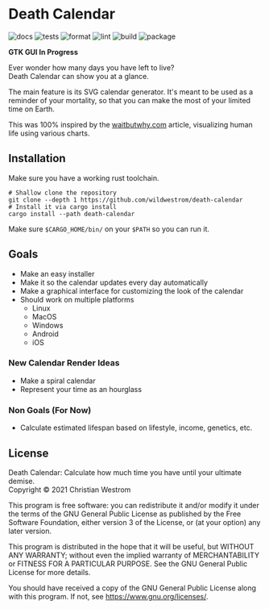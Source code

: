 # Death Calendar

![docs](https://github.com/wildwestrom/death-calendar/actions/workflows/docs.yml/badge.svg)
![tests](https://github.com/wildwestrom/death-calendar/actions/workflows/tests.yml/badge.svg)
![format](https://github.com/wildwestrom/death-calendar/actions/workflows/format.yml/badge.svg)
![lint](https://github.com/wildwestrom/death-calendar/actions/workflows/lint.yml/badge.svg)
![build](https://github.com/wildwestrom/death-calendar/actions/workflows/build.yml/badge.svg)
![package](https://github.com/wildwestrom/death-calendar/actions/workflows/package.yml/badge.svg)

**GTK GUI In Progress**

Ever wonder how many days you have left to live?  
Death Calendar can show you at a glance.

The main feature is its SVG calendar generator. It's meant to be used as a
reminder of your mortality, so that you can make the most of your limited time
on Earth.

This was 100% inspired by the
[waitbutwhy.com](https://waitbutwhy.com/2014/05/life-weeks.html) article,
visualizing human life using various charts.

## Installation

Make sure you have a working rust toolchain.

```shell
# Shallow clone the repository
git clone --depth 1 https://github.com/wildwestrom/death-calendar
# Install it via cargo install
cargo install --path death-calendar
```

Make sure `$CARGO_HOME/bin/` on your `$PATH` so you can run it.

## Goals

- Make an easy installer
- Make it so the calendar updates every day automatically
- Make a graphical interface for customizing the look of the calendar
- Should work on multiple platforms
  - Linux
  - MacOS
  - Windows
  - Android
  - iOS

### New Calendar Render Ideas

- Make a spiral calendar
- Represent your time as an hourglass

### Non Goals (For Now)

- Calculate estimated lifespan based on lifestyle, income, genetics, etc.

## License

Death Calendar: Calculate how much time you have until your ultimate demise.  
Copyright © 2021 Christian Westrom

This program is free software: you can redistribute it and/or modify
it under the terms of the GNU General Public License as published by
the Free Software Foundation, either version 3 of the License, or
(at your option) any later version.

This program is distributed in the hope that it will be useful,
but WITHOUT ANY WARRANTY; without even the implied warranty of
MERCHANTABILITY or FITNESS FOR A PARTICULAR PURPOSE.  See the
GNU General Public License for more details.

You should have received a copy of the GNU General Public License
along with this program.  If not, see <https://www.gnu.org/licenses/>.
